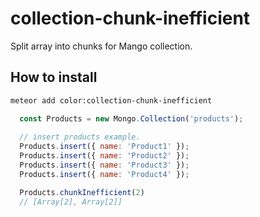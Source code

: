 # collection-chunk-inefficient
Split array into chunks for Mango collection.

## How to install

```bash
meteor add color:collection-chunk-inefficient
```


```js
  const Products = new Mongo.Collection('products');
  
  // insert products example.
  Products.insert({ name: 'Product1' });
  Products.insert({ name: 'Product2' });
  Products.insert({ name: 'Product3' });
  Products.insert({ name: 'Product4' });

  Products.chunkInefficient(2)
  // [Array[2], Array[2]]
```
